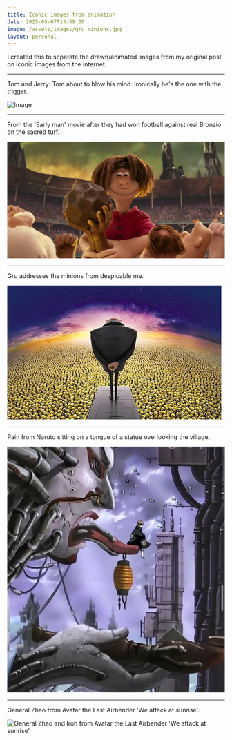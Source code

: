 ```yaml
---
title: Iconic images from animation
date: 2025-05-07T15:59:00
image: /assets/images/gru_minions.jpg
layout: personal
---
```

I created this to separate the drawn/animated images from my original post on iconic images from the internet.

---

Tom and Jerry: Tom about to blow his mind. Ironically he's the one with the trigger.

![Image](https://pbs.twimg.com/media/Gn42Cb0WsAAb6Nr?format=png&name=small)

---

From the 'Early man' movie after they had won football against real Bronzio on the sacred turf.

![From the 'Early man' movie after they had won football against real Bronzio on the sacred turf.](/assets/images/early_man.png "'Early man' movie after they had won football against real Bronzio on the sacred turf.")

---

Gru addresses the minions from despicable me.

![Gru addresses the minions](/assets/images/gru_minions.jpg)

---

Pain from Naruto sitting on a tongue of a statue overlooking the village.

![Pain from Naruto](/assets/images/20250510-154131.png "Pain from Naruto")

---

General Zhao from Avatar the Last Airbender 'We attack at sunrise'.

![General Zhao and Iroh from Avatar the Last Airbender 'We attack at sunrise'](https://pbs.twimg.com/media/GnM7K9NXoAAX3bE?format=jpg&name=small)
